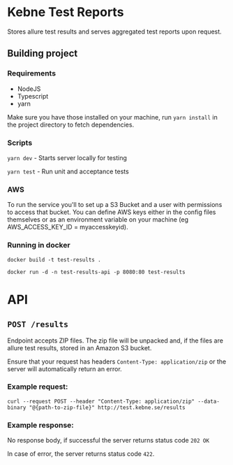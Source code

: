 # Kebne Test Reports

Stores allure test results and serves aggregated test reports upon request.

## Building project

### Requirements
* NodeJS
* Typescript
* yarn

Make sure you have those installed on your machine, run `yarn install` in the project directory to fetch dependencies.

### Scripts
`yarn dev` - Starts server locally for testing

`yarn test` - Run unit and acceptance tests

### AWS

To run the service you'll to set up a S3 Bucket and a user with permissions to access that bucket. You can define AWS keys either in the config files themselves or as an environment variable on your machine (eg AWS_ACCESS_KEY_ID = myaccesskeyid).


### Running in docker

`docker build -t test-results .`

`docker run -d -n test-results-api -p 8080:80 test-results`

# API

## `POST /results`
Endpoint accepts ZIP files. The zip file will be unpacked and, if the files are allure test results, stored in an Amazon S3 bucket. 

Ensure that your request has headers `Content-Type: application/zip` or the server will automatically return an error.

### Example request:
`curl --request POST --header "Content-Type: application/zip" --data-binary "@{path-to-zip-file}" http://test.kebne.se/results`

### Example response:

No response body, if successful the server returns status code
`202 OK`

In case of error, the server returns status code `422`.
